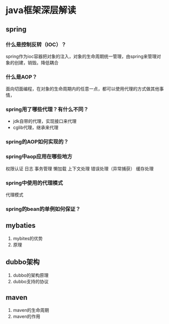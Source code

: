 # java框架深层解读
## spring
### 什么是控制反转（IOC）？
spring作为ioc容器把对象的注入，对象的生命周期统一管理，由spring来管理对象的创建，销毁。降低耦合
### 什么是AOP？
面向切面编程，在对象的生命周期内的任意一点，都可以使用代理的方式做其他事情，

### spring用了哪些代理？有什么不同？
* jdk自带的代理，实现接口来代理
* cglib代理，继承来代理

### spring的AOP如何实现的？

### spring中aop应用在哪些地方
权限认证
日志
事务管理
懒加载
上下文处理
错误处理（异常捕获）
缓存处理

### spring中使用的代理模式
代理模式


### spring的bean的单例如何保证？

## mybaties
1. mybites的优势
2. 原理

## dubbo架构
1. dubbo的架构原理
2. dubbo支持的协议

## maven
1. maven的生命周期
2. maven的作用